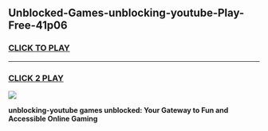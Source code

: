 
## Unblocked-Games-unblocking-youtube-Play-Free-41p06
<h3>
<a href="https://premium76.site?title=unblocking-youtube&ref=20M">CLICK TO PLAY</a></h3>
<hr>

<h3>
<a href="https://premium76.site?title=unblocking-youtube&ref=20M">CLICK 2 PLAY</a>
  
</h3>

<a href="https://premium76.site?title=unblocking-youtube&ref=19M"><img src="https://clearcache.store/games.png"></a>


**unblocking-youtube games unblocked: Your Gateway to Fun and Accessible Online Gaming**
